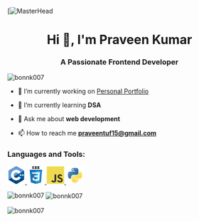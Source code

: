 [![MasterHead](https://repository-images.githubusercontent.com/588181932/e36ec678-7984-4cdd-8e4c-a3932772ff8e)
<h1 align="center">Hi 👋, I'm Praveen Kumar</h1>
<h3 align="center">A Passionate Frontend Developer</h3>

<p align="left"> <img src="https://komarev.com/ghpvc/?username=bonnk007&label=Profile%20views&color=0e75b6&style=flat" alt="bonnk007" /> </p>

- 🔭 I’m currently working on [Personal Portfolio](https://bonnk007.github.io/Weather-app/)

- 🌱 I’m currently learning **DSA**

- 💬 Ask me about **web development**

- 📫 How to reach me **praveentuf15@gmail.com**


<p align="left">
</p>

<h3 align="left">Languages and Tools:</h3>
<p align="left"> <a href="https://www.w3schools.com/cpp/" target="_blank" rel="noreferrer"> <img src="https://raw.githubusercontent.com/devicons/devicon/master/icons/cplusplus/cplusplus-original.svg" alt="cplusplus" width="40" height="40"/> </a> <a href="https://www.w3schools.com/css/" target="_blank" rel="noreferrer"> <img src="https://raw.githubusercontent.com/devicons/devicon/master/icons/css3/css3-original-wordmark.svg" alt="css3" width="40" height="40"/> </a> <a href="https://developer.mozilla.org/en-US/docs/Web/JavaScript" target="_blank" rel="noreferrer"> <img src="https://raw.githubusercontent.com/devicons/devicon/master/icons/javascript/javascript-original.svg" alt="javascript" width="40" height="40"/> </a> <a href="https://www.python.org" target="_blank" rel="noreferrer"> <img src="https://raw.githubusercontent.com/devicons/devicon/master/icons/python/python-original.svg" alt="python" width="40" height="40"/> </a> </p>

<p><img align="left" src="https://github-readme-stats.vercel.app/api/top-langs?username=bonnk007&show_icons=true&locale=en&layout=compact" alt="bonnk007" /></p>

<p>&nbsp;<img align="center" src="https://github-readme-stats.vercel.app/api?username=bonnk007&show_icons=true&locale=en" alt="bonnk007" /></p>

<p><img align="center" src="https://github-readme-streak-stats.herokuapp.com/?user=bonnk007&" alt="bonnk007" /></p>
